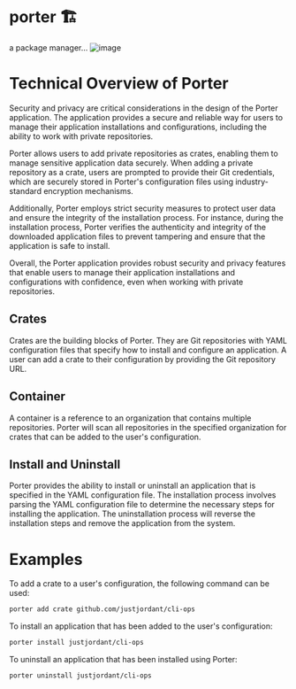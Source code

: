 # porter 🏗
a package manager... 
![image](https://user-images.githubusercontent.com/38886930/229208345-8452f001-18ba-4246-b080-8bfe9ad2d306.png)

# Technical Overview of Porter
Security and privacy are critical considerations in the design of the Porter application. The application provides a secure and reliable way for users to manage their application installations and configurations, including the ability to work with private repositories.

Porter allows users to add private repositories as crates, enabling them to manage sensitive application data securely. When adding a private repository as a crate, users are prompted to provide their Git credentials, which are securely stored in Porter's configuration files using industry-standard encryption mechanisms.

Additionally, Porter employs strict security measures to protect user data and ensure the integrity of the installation process. For instance, during the installation process, Porter verifies the authenticity and integrity of the downloaded application files to prevent tampering and ensure that the application is safe to install.

Overall, the Porter application provides robust security and privacy features that enable users to manage their application installations and configurations with confidence, even when working with private repositories.

## Crates
Crates are the building blocks of Porter. They are Git repositories with YAML configuration files that specify how to install and configure an application. A user can add a crate to their configuration by providing the Git repository URL.

## Container
A container is a reference to an organization that contains multiple repositories. Porter will scan all repositories in the specified organization for crates that can be added to the user's configuration.

## Install and Uninstall
Porter provides the ability to install or uninstall an application that is specified in the YAML configuration file. The installation process involves parsing the YAML configuration file to determine the necessary steps for installing the application. The uninstallation process will reverse the installation steps and remove the application from the system.

# Examples
To add a crate to a user's configuration, the following command can be used:
```bash
porter add crate github.com/justjordant/cli-ops
```

To install an application that has been added to the user's configuration:
```bash
porter install justjordant/cli-ops
```

To uninstall an application that has been installed using Porter:
```bash
porter uninstall justjordant/cli-ops
```
